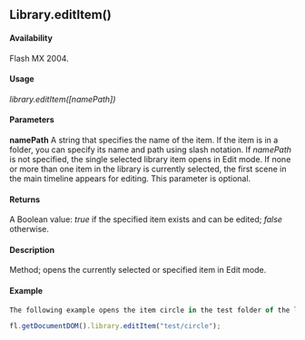 ## Library.editItem()

#### Availability

Flash MX 2004.

#### Usage

*library.editItem([namePath])*

#### Parameters

**namePath** A string that specifies the name of the item. If the item is in a folder, you can specify its name and path using slash notation. If *namePath* is not specified, the single selected library item opens in Edit mode. If none or more than one item in the library is currently selected, the first scene in the main timeline appears for editing. This parameter is optional.

#### Returns

A Boolean value: *true* if the specified item exists and can be edited; *false* otherwise.

#### Description

Method; opens the currently selected or specified item in Edit mode.

#### Example

```javascript
The following example opens the item circle in the test folder of the library for editing:

fl.getDocumentDOM().library.editItem("test/circle");

```
